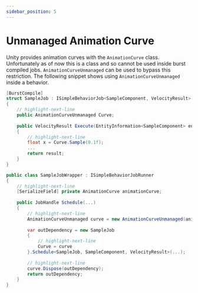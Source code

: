 ```yaml
---
sidebar_position: 5
---
```


# Unmanaged Animation Curve

Unity provides animation curves with the `AnimationCurve` class. Unfortunately as of now this is a class and so cannot be used inside burst compiled jobs. `AnimationCurveUnmanaged` can be used to bypass this restriction. The following snippet shows using `AnimationCurveUnmanaged` inside a behavior.



```csharp
[BurstCompile]
struct SampleJob : ISimpleBehaviorJob<SampleComponent, VelocityResult>
{
    // highlight-next-line
    public AnimationCurveUnmanaged Curve;
        
    public VelocityResult Execute(EntityInformation<SampleComponent> entity)
    {
        // highlight-next-line
        float x = Curve.Sample(0.1f);
        ...
        return result;
    }
}

public class SampleJobWrapper : ISimpleBehaviorJobRunner
{
    // highlight-next-line
    [SerializeField] private AnimationCurve animationCurve;
        
    public JobHandle Schedule(...)
    {
        // highlight-next-line
        AnimationCurveUnmanaged curve = new AnimationCurveUnmanaged(animationCurve, 100);
            
        var outDependency = new SampleJob
        {
            // highlight-next-line
            Curve = curve
        }.Schedule<SampleJob, SampleComponent, VelocityResult>(...);
            
        // highlight-next-line
        curve.Dispose(outDependency);
        return outDependency;
    }
}
```